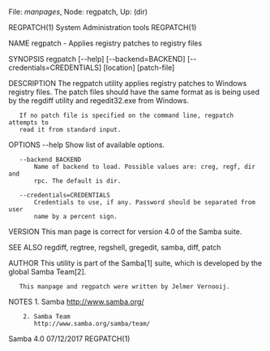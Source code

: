 File: *manpages*,  Node: regpatch,  Up: (dir)

REGPATCH(1)               System Administration tools              REGPATCH(1)



NAME
       regpatch - Applies registry patches to registry files

SYNOPSIS
       regpatch [--help] [--backend=BACKEND] [--credentials=CREDENTIALS]
                [location] [patch-file]

DESCRIPTION
       The regpatch utility applies registry patches to Windows registry
       files. The patch files should have the same format as is being used by
       the regdiff utility and regedit32.exe from Windows.

       If no patch file is specified on the command line, regpatch attempts to
       read it from standard input.

OPTIONS
       --help
           Show list of available options.

       --backend BACKEND
           Name of backend to load. Possible values are: creg, regf, dir and
           rpc. The default is dir.

       --credentials=CREDENTIALS
           Credentials to use, if any. Password should be separated from user
           name by a percent sign.

VERSION
       This man page is correct for version 4.0 of the Samba suite.

SEE ALSO
       regdiff, regtree, regshell, gregedit, samba, diff, patch

AUTHOR
       This utility is part of the Samba[1] suite, which is developed by the
       global Samba Team[2].

       This manpage and regpatch were written by Jelmer Vernooij.

NOTES
        1. Samba
           http://www.samba.org/

        2. Samba Team
           http://www.samba.org/samba/team/



Samba 4.0                         07/12/2017                       REGPATCH(1)
